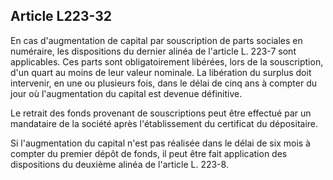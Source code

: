 Article L223-32
----
En cas d'augmentation de capital par souscription de parts sociales en
numéraire, les dispositions du dernier alinéa de l'article L. 223-7 sont
applicables. Ces parts sont obligatoirement libérées, lors de la souscription,
d'un quart au moins de leur valeur nominale. La libération du surplus doit
intervenir, en une ou plusieurs fois, dans le délai de cinq ans à compter du
jour où l'augmentation du capital est devenue définitive.

Le retrait des fonds provenant de souscriptions peut être effectué par un
mandataire de la société après l'établissement du certificat du dépositaire.

Si l'augmentation du capital n'est pas réalisée dans le délai de six mois à
compter du premier dépôt de fonds, il peut être fait application des
dispositions du deuxième alinéa de l'article L. 223-8.
